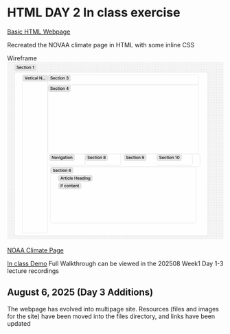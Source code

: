 # HTML DAY 2 In class exercise

[Basic HTML Webpage](https://codecrew-codeschool.github.io/HTML_lesson/)


Recreated the NOVAA climate page in HTML with some inline CSS

Wireframe
![Wireframe](files/wireframe.jpg)





[NOAA Climate Page](https://www.noaa.gov/climate)

[In class Demo](https://codecrew-codeschool.github.io/HTML_lesson/weather.html)
Full Walkthrough can be viewed in the 202508 Week1 Day 1-3 lecture recordings

## August 6, 2025 (Day 3 Additions)

The webpage has evolved into multipage site. Resources (files and images for the site) have been moved into the files directory, and links have been updated
